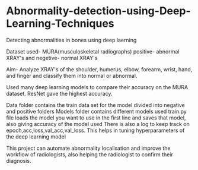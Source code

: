 # Abnormality-detection-using-Deep-Learning-Techniques
Detecting abnormalities in bones using deep laerning

Dataset used- MURA(musculoskeletal radiographs)
positive- abnormal XRAY's and negetive- normal XRAY's

Aim- Analyze XRAY's of the shoulder, humerus, elbow, forearm, wrist, hand, and finger and classify them into normal or abnormal.

Used many deep learning models to compare their accuracy on the MURA dataset. ResNet gave the highest accuracy.

Data folder contains the train data set for the model divided into negative and positive folders
Models folder contains different models used
train.py file loads the model you want to use in the first line and saves that model, also giving accuracy of the model used
There is also a log to keep track on epoch,acc,loss,val_acc,val_loss. This helps in tuning hyperparameters of the deep learning model

This project can automate abnormality localisation and improve the workflow of radiologists, also helping the radiologist to confirm their diagnosis.

